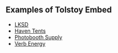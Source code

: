 ## Examples of Tolstoy Embed

- [LKSD](https://www.lskd.co/pages/this-is-fusion)
- [Haven Tents](https://haventents.com/pages/camping-hammock-set-up)
- [Photobooth Supply](https://photoboothsupplyco.com/)
- [Verb Energy](https://www.verbenergy.co/)
